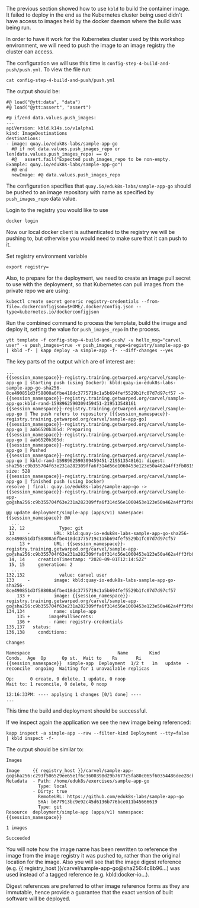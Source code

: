 The previous section showed how to use `kbld` to build the container image. It failed to deploy in the end as the Kubernetes cluster being used didn't have access to images held by the docker daemon where the build was being run.

In order to have it work for the Kubernetes cluster used by this workshop environment, we will need to push the image to an image registry the cluster can access.

The configuration we will use this time is `config-step-4-build-and-push/push.yml`. To view the file run:

```execute
cat config-step-4-build-and-push/push.yml
```

The output should be:

```
#@ load("@ytt:data", "data")
#@ load("@ytt:assert", "assert")

#@ if/end data.values.push_images:
---
apiVersion: kbld.k14s.io/v1alpha1
kind: ImageDestinations
destinations:
- image: quay.io/eduk8s-labs/sample-app-go
  #@ if not data.values.push_images_repo or len(data.values.push_images_repo) == 0:
  #@   assert.fail("Expected push_images_repo to be non-empty. Example: quay.io/eduk8s-labs/sample-app-go")
  #@ end
  newImage: #@ data.values.push_images_repo
```

The configuration specifies that `quay.io/eduk8s-labs/sample-app-go` should be pushed to an image repository with name as specified by `push_images_repo` data value.


Login to the registry you would like to use

```execute
docker login
```

Now our local docker client is authenticated to the registry we will be pushing to, but otherwise you would need to make sure that it can push to it.

Set registry environment variable 

```
export registry=
```

Also, to prepare for the deployment, we need to create an image pull secret to use with the deployment, so that Kubernetes can pull images from the private repo we are using:

```execute
kubectl create secret generic registry-credentials --from-file=.dockerconfigjson=$HOME/.docker/config.json --type=kubernetes.io/dockerconfigjson
```

Run the combined command to process the template, build the image and deploy it, setting the value for `push_images_repo` in the process.

```execute-1
ytt template -f config-step-4-build-and-push/ -v hello_msg="carvel user" -v push_images=true -v push_images_repo=$registry/sample-app-go | kbld -f- | kapp deploy -a simple-app -f- --diff-changes --yes
```

The key parts of the output which are of interest are:

```
...
{{session_namespace}}-registry.training.getwarped.org/carvel/sample-app-go | starting push (using Docker): kbld:quay-io-eduk8s-labs-sample-app-go-sha256-8ce490851d3f58808a6fbe418dc3775719c1a5b694fef5529b1fc07d7d97cf57 -> {{session_namespace}}-registry.training.getwarped.org/carvel/sample-app-go:kbld-rand-1598962590309459451-219513548161
{{session_namespace}}-registry.training.getwarped.org/carvel/sample-app-go | The push refers to repository [{{session_namespace}}-registry.training.getwarped.org/carvel/sample-app-go]
{{session_namespace}}-registry.training.getwarped.org/carvel/sample-app-go | aab6520b305d: Preparing
{{session_namespace}}-registry.training.getwarped.org/carvel/sample-app-go | aab6520b305d: 
{{session_namespace}}-registry.training.getwarped.org/carvel/sample-app-go | Pushed
{{session_namespace}}-registry.training.getwarped.org/carvel/sample-app-go | kbld-rand-1598962590309459451-219513548161: digest: sha256:c9b355704f63e231a282309ffa6f314d56e1060453e123e50a462a4ff3fb0819 size: 528
{{session_namespace}}-registry.training.getwarped.org/carvel/sample-app-go | finished push (using Docker)
resolve | final: quay.io/eduk8s-labs/sample-app-go -> {{session_namespace}}-registry.training.getwarped.org/carvel/sample-app-go@sha256:c9b355704f63e231a282309ffa6f314d56e1060453e123e50a462a4ff3fb0819

@@ update deployment/simple-app (apps/v1) namespace: {{session_namespace}} @@
  ...
 12, 12             Type: git
 13     -         URL: kbld:quay-io-eduk8s-labs-sample-app-go-sha256-8ce490851d3f58808a6fbe418dc3775719c1a5b694fef5529b1fc07d7d97cf57
     13 +         URL: {{session_namespace}}-registry.training.getwarped.org/carvel/sample-app-go@sha256:c9b355704f63e231a282309ffa6f314d56e1060453e123e50a462a4ff3fb0819
 14, 14     creationTimestamp: "2020-09-01T12:14:52Z"
 15, 15     generation: 2
  ...
132,132             value: carvel user
133     -         image: kbld:quay-io-eduk8s-labs-sample-app-go-sha256-8ce490851d3f58808a6fbe418dc3775719c1a5b694fef5529b1fc07d7d97cf57
    133 +         image: {{session_namespace}}-registry.training.getwarped.org/carvel/sample-app-go@sha256:c9b355704f63e231a282309ffa6f314d56e1060453e123e50a462a4ff3fb0819
134,134           name: simple-app
    135 +       imagePullSecrets:
    136 +       - name: registry-credentials
135,137   status:
136,138     conditions:

Changes

Namespace                                 Name        Kind        Conds.  Age  Op      Op st.  Wait to    Rs       Ri  
{{session_namespace}}  simple-app  Deployment  1/2 t   1m   update  -       reconcile  ongoing  Waiting for 1 unavailable replicas  

Op:      0 create, 0 delete, 1 update, 0 noop
Wait to: 1 reconcile, 0 delete, 0 noop

12:16:33PM: ---- applying 1 changes [0/1 done] ----
...
```

This time the build and deployment should be successful.

If we inspect again the application we see the new image being referenced:

```execute-1
kapp inspect -a simple-app --raw --filter-kind Deployment --tty=false | kbld inspect -f-
```

The output should be similar to:

```
Images

Image     {{ registry_host }}/carvel/sample-app-go@sha256:c293f506529ee65e1f6c3600398d29b7677c5fa80c065f60354486dee28cb51a
Metadata  - Path: /home/eduk8s/exercises/sample-app-go
            Type: local
          - Dirty: true
            RemoteURL: https://github.com/eduk8s-labs/sample-app-go
            SHA: b677913bc9e92c45d6136b776bce011b45666619
            Type: git
Resource  deployment/simple-app (apps/v1) namespace: {{session_namespace}}

1 images

Succeeded
```

You will note how the image name has been rewritten to reference the image from the image registry it was pushed to, rather than the original location for the image. Also you will see that the image digest reference (e.g. {{ registry_host }}/carvel/sample-app-go@sha256:4c8b96...) was used instead of a tagged reference (e.g. kbld:docker-io...).

Digest references are preferred to other image reference forms as they are immutable, hence provide a guarantee that the exact version of built software will be deployed.
